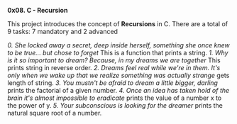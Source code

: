 **0x08. C - Recursion**

This project introduces the concept of **Recursions** in C.
There are a total of 9 tasks: 7 mandatory and 2 advanced

*0. She locked away a secret, deep inside herself, something she once knew to be true... but chose to forget* This is a function that prints a string.
*1. Why is it so important to dream? Because, in my dreams we are together* This prints string in reverse order.
*2. Dreams feel real while we're in them. It's only when we wake up that we realize something was actually strange* gets length of string.
*3. You mustn't be afraid to dream a little bigger, darling* prints the factorial of a given number.
*4. Once an idea has taken hold of the brain it's almost impossible to eradicate* prints the value of a number x to the power of y.
*5. Your subconscious is looking for the dreamer* prints the natural square root of a number.

